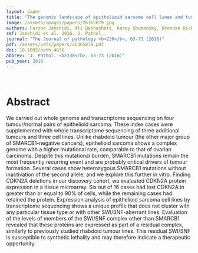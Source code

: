```yaml
---
layout: paper
title: "The genomic landscape of epithelioid sarcoma cell lines and tumours."
image: /assets/images/papers/26365879.jpg
authors: Farzad Jamshidi, Ali Bashashati, Karey Shumansky, Brendan Dickson, Nalan Gokgoz, Jay S Wunder, Irene L Andrulis, Alexander J Lazar, Sohrab P Shah, David G Huntsman, Torsten O Nielsen
ref: Jamshidi et al. 2016. J. Pathol..
journal: "The Journal of pathology <b>238</b>, 63-73 (2016)"
pdf: /assets/pdfs/papers/26365879.pdf
doi: 10.1002/path.4636
abbrev: "J. Pathol. <b>238</b>, 63-73 (2016)"
pub_year: 2016
---
```


<br />
<div data-badge-popover="right" data-badge-type="donut" data-pmid="26365879" data-hide-no-mentions="true" class="altmetric-embed"></div>

# Abstract

We carried out whole genome and transcriptome sequencing on four tumour/normal pairs of epithelioid sarcoma. These index cases were supplemented with whole transcriptome sequencing of three additional tumours and three cell lines. Unlike rhabdoid tumour (the other major group of SMARCB1-negative cancers), epithelioid sarcoma shows a complex genome with a higher mutational rate, comparable to that of ovarian carcinoma. Despite this mutational burden, SMARCB1 mutations remain the most frequently recurring event and are probably critical drivers of tumour formation. Several cases show heterozygous SMARCB1 mutations without inactivation of the second allele, and we explore this further in vitro. Finding CDKN2A deletions in our discovery cohort, we evaluated CDKN2A protein expression in a tissue microarray. Six out of 16 cases had lost CDKN2A in greater than or equal to 90% of cells, while the remaining cases had retained the protein. Expression analysis of epithelioid sarcoma cell lines by transcriptome sequencing shows a unique profile that does not cluster with any particular tissue type or with other SWI/SNF-aberrant lines. Evaluation of the levels of members of the SWI/SNF complex other than SMARCB1 revealed that these proteins are expressed as part of a residual complex, similarly to previously studied rhabdoid tumour lines. This residual SWI/SNF is susceptible to synthetic lethality and may therefore indicate a therapeutic opportunity.

